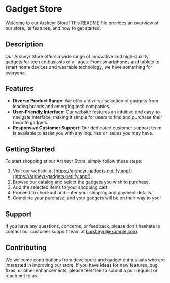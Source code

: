 # Gadget Store

Welcome to our Arsheyr Store! This README file provides an overview of our store, its features, and how to get started.

## Description

Our Arsheyr Store offers a wide range of innovative and high-quality gadgets for tech enthusiasts of all ages. From smartphones and tablets to smart home devices and wearable technology, we have something for everyone.

## Features

- **Diverse Product Range**: We offer a diverse selection of gadgets from leading brands and emerging tech companies.
- **User-Friendly Interface**: Our website features an intuitive and easy-to-navigate interface, making it simple for users to find and purchase their favorite gadgets.
- **Responsive Customer Support**: Our dedicated customer support team is available to assist you with any inquiries or issues you may have.

## Getting Started

To start shopping at our Arsheyr Store, simply follow these steps:

1. Visit our website at [https://arsheyr-gadgets.netlify.app/](https://arsheyr-gadgets.netlify.app/).
2. Browse our catalog and select the gadgets you wish to purchase.
3. Add the selected items to your shopping cart.
4. Proceed to checkout and enter your shipping and payment details.
5. Complete your purchase, and your gadgets will be on their way to you!

## Support

If you have any questions, concerns, or feedback, please don't hesitate to contact our customer support team at [barsheyr@example.com](barsheyr@gmail.com).

## Contributing

We welcome contributions from developers and gadget enthusiasts who are interested in improving our store. If you have ideas for new features, bug fixes, or other enhancements, please feel free to submit a pull request or reach out to us.



